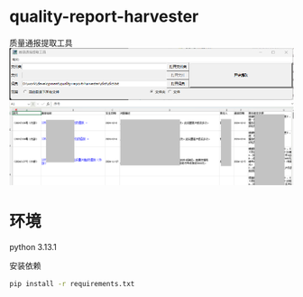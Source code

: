 # quality-report-harvester

质量通报提取工具
![alt text](doc/img/image1.png)
![alt text](<doc/img/屏幕截图 2025-01-23 164913.png>)

# 环境

python 3.13.1

安装依赖
```bash
pip install -r requirements.txt
```